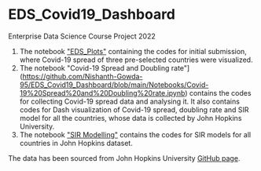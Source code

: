 # EDS_Covid19_Dashboard
Enterprise Data Science Course Project 2022


1. The notebook ["EDS_Plots"](https://github.com/Nishanth-Gowda-95/EDS_Covid19_Dashboard/blob/main/Notebooks/EDS_Plots.ipynb) containing the codes for initial submission, where Covid-19 spread of three pre-selected countries were visualized.
2. The notebook "Covid-19 Spread and Doubling rate"](https://github.com/Nishanth-Gowda-95/EDS_Covid19_Dashboard/blob/main/Notebooks/Covid-19%20Spread%20and%20Doubling%20rate.ipynb) contains the codes for collecting Covid-19 spread data and analysing it. It also contains codes for Dash visualization of Covid-19 spread, doubling rate and SIR model for all the countries, whose data is collected by John Hopkins University.
3. The notebook ["SIR Modelling"](https://github.com/Nishanth-Gowda-95/EDS_Covid19_Dashboard/blob/main/Notebooks/SIR%20Modelling.ipynb) contains the codes for SIR models for all countries in John Hopkins dataset.

The data has been sourced from John Hopkins University [GitHub page](https://github.com/CSSEGISandData/COVID-19).


